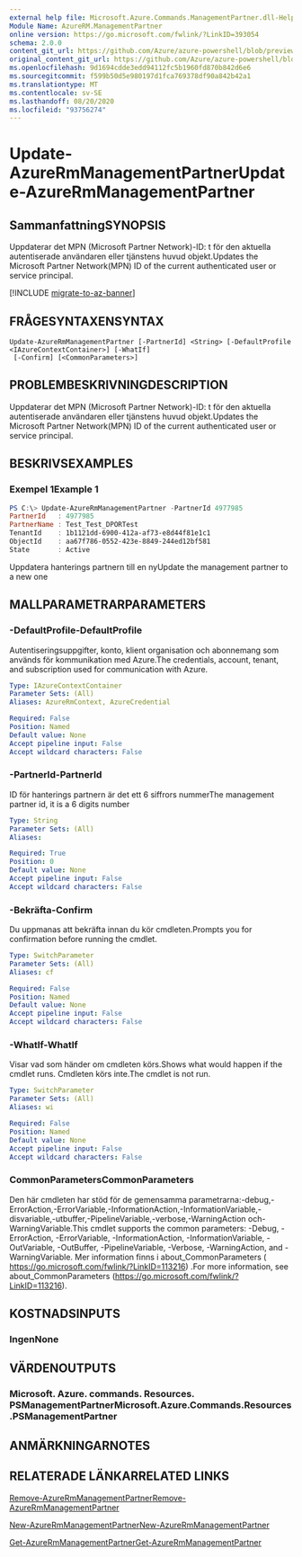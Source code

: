 ```yaml
---
external help file: Microsoft.Azure.Commands.ManagementPartner.dll-Help.xml
Module Name: AzureRM.ManagementPartner
online version: https://go.microsoft.com/fwlink/?LinkID=393054
schema: 2.0.0
content_git_url: https://github.com/Azure/azure-powershell/blob/preview/src/ResourceManager/ManagementPartner/Commands.Partner/help/Update-AzureRmManagementPartner.md
original_content_git_url: https://github.com/Azure/azure-powershell/blob/preview/src/ResourceManager/ManagementPartner/Commands.Partner/help/Update-AzureRmManagementPartner.md
ms.openlocfilehash: 9d1694cdde3edd94112fc5b1960fd870b842d6e6
ms.sourcegitcommit: f599b50d5e980197d1fca769378df90a842b42a1
ms.translationtype: MT
ms.contentlocale: sv-SE
ms.lasthandoff: 08/20/2020
ms.locfileid: "93756274"
---
```

# <span data-ttu-id="42464-101">Update-AzureRmManagementPartner</span><span class="sxs-lookup"><span data-stu-id="42464-101">Update-AzureRmManagementPartner</span></span>

## <span data-ttu-id="42464-102">Sammanfattning</span><span class="sxs-lookup"><span data-stu-id="42464-102">SYNOPSIS</span></span>
<span data-ttu-id="42464-103">Uppdaterar det MPN (Microsoft Partner Network)-ID: t för den aktuella autentiserade användaren eller tjänstens huvud objekt.</span><span class="sxs-lookup"><span data-stu-id="42464-103">Updates the Microsoft Partner Network(MPN) ID of the current authenticated user or service principal.</span></span>

[!INCLUDE [migrate-to-az-banner](../../includes/migrate-to-az-banner.md)]

## <span data-ttu-id="42464-104">FRÅGESYNTAXEN</span><span class="sxs-lookup"><span data-stu-id="42464-104">SYNTAX</span></span>

```
Update-AzureRmManagementPartner [-PartnerId] <String> [-DefaultProfile <IAzureContextContainer>] [-WhatIf]
 [-Confirm] [<CommonParameters>]
```

## <span data-ttu-id="42464-105">PROBLEMBESKRIVNING</span><span class="sxs-lookup"><span data-stu-id="42464-105">DESCRIPTION</span></span>
<span data-ttu-id="42464-106">Uppdaterar det MPN (Microsoft Partner Network)-ID: t för den aktuella autentiserade användaren eller tjänstens huvud objekt.</span><span class="sxs-lookup"><span data-stu-id="42464-106">Updates the Microsoft Partner Network(MPN) ID of the current authenticated user or service principal.</span></span>

## <span data-ttu-id="42464-107">BESKRIVS</span><span class="sxs-lookup"><span data-stu-id="42464-107">EXAMPLES</span></span>

### <span data-ttu-id="42464-108">Exempel 1</span><span class="sxs-lookup"><span data-stu-id="42464-108">Example 1</span></span>
```powershell
PS C:\> Update-AzureRmManagementPartner -PartnerId 4977985
PartnerId   : 4977985
PartnerName : Test_Test_DPORTest
TenantId    : 1b1121dd-6900-412a-af73-e8d44f81e1c1
ObjectId    : aa67f786-0552-423e-8849-244ed12bf581
State       : Active
```

<span data-ttu-id="42464-109">Uppdatera hanterings partnern till en ny</span><span class="sxs-lookup"><span data-stu-id="42464-109">Update the management partner to a new one</span></span>

## <span data-ttu-id="42464-110">MALLPARAMETRAR</span><span class="sxs-lookup"><span data-stu-id="42464-110">PARAMETERS</span></span>

### <span data-ttu-id="42464-111">-DefaultProfile</span><span class="sxs-lookup"><span data-stu-id="42464-111">-DefaultProfile</span></span>
<span data-ttu-id="42464-112">Autentiseringsuppgifter, konto, klient organisation och abonnemang som används för kommunikation med Azure.</span><span class="sxs-lookup"><span data-stu-id="42464-112">The credentials, account, tenant, and subscription used for communication with Azure.</span></span>

```yaml
Type: IAzureContextContainer
Parameter Sets: (All)
Aliases: AzureRmContext, AzureCredential

Required: False
Position: Named
Default value: None
Accept pipeline input: False
Accept wildcard characters: False
```

### <span data-ttu-id="42464-113">-PartnerId</span><span class="sxs-lookup"><span data-stu-id="42464-113">-PartnerId</span></span>
<span data-ttu-id="42464-114">ID för hanterings partnern är det ett 6 siffrors nummer</span><span class="sxs-lookup"><span data-stu-id="42464-114">The management partner id, it is a 6 digits number</span></span>

```yaml
Type: String
Parameter Sets: (All)
Aliases:

Required: True
Position: 0
Default value: None
Accept pipeline input: False
Accept wildcard characters: False
```

### <span data-ttu-id="42464-115">-Bekräfta</span><span class="sxs-lookup"><span data-stu-id="42464-115">-Confirm</span></span>
<span data-ttu-id="42464-116">Du uppmanas att bekräfta innan du kör cmdleten.</span><span class="sxs-lookup"><span data-stu-id="42464-116">Prompts you for confirmation before running the cmdlet.</span></span>

```yaml
Type: SwitchParameter
Parameter Sets: (All)
Aliases: cf

Required: False
Position: Named
Default value: None
Accept pipeline input: False
Accept wildcard characters: False
```

### <span data-ttu-id="42464-117">-WhatIf</span><span class="sxs-lookup"><span data-stu-id="42464-117">-WhatIf</span></span>
<span data-ttu-id="42464-118">Visar vad som händer om cmdleten körs.</span><span class="sxs-lookup"><span data-stu-id="42464-118">Shows what would happen if the cmdlet runs.</span></span>
<span data-ttu-id="42464-119">Cmdleten körs inte.</span><span class="sxs-lookup"><span data-stu-id="42464-119">The cmdlet is not run.</span></span>

```yaml
Type: SwitchParameter
Parameter Sets: (All)
Aliases: wi

Required: False
Position: Named
Default value: None
Accept pipeline input: False
Accept wildcard characters: False
```

### <span data-ttu-id="42464-120">CommonParameters</span><span class="sxs-lookup"><span data-stu-id="42464-120">CommonParameters</span></span>
<span data-ttu-id="42464-121">Den här cmdleten har stöd för de gemensamma parametrarna:-debug,-ErrorAction,-ErrorVariable,-InformationAction,-InformationVariable,-disvariable,-utbuffer,-PipelineVariable,-verbose,-WarningAction och-WarningVariable.</span><span class="sxs-lookup"><span data-stu-id="42464-121">This cmdlet supports the common parameters: -Debug, -ErrorAction, -ErrorVariable, -InformationAction, -InformationVariable, -OutVariable, -OutBuffer, -PipelineVariable, -Verbose, -WarningAction, and -WarningVariable.</span></span> <span data-ttu-id="42464-122">Mer information finns i about_CommonParameters ( https://go.microsoft.com/fwlink/?LinkID=113216) .</span><span class="sxs-lookup"><span data-stu-id="42464-122">For more information, see about_CommonParameters (https://go.microsoft.com/fwlink/?LinkID=113216).</span></span>

## <span data-ttu-id="42464-123">KOSTNADS</span><span class="sxs-lookup"><span data-stu-id="42464-123">INPUTS</span></span>

### <span data-ttu-id="42464-124">Ingen</span><span class="sxs-lookup"><span data-stu-id="42464-124">None</span></span>

## <span data-ttu-id="42464-125">VÄRDEN</span><span class="sxs-lookup"><span data-stu-id="42464-125">OUTPUTS</span></span>

### <span data-ttu-id="42464-126">Microsoft. Azure. commands. Resources. PSManagementPartner</span><span class="sxs-lookup"><span data-stu-id="42464-126">Microsoft.Azure.Commands.Resources.PSManagementPartner</span></span>

## <span data-ttu-id="42464-127">ANMÄRKNINGAR</span><span class="sxs-lookup"><span data-stu-id="42464-127">NOTES</span></span>

## <span data-ttu-id="42464-128">RELATERADE LÄNKAR</span><span class="sxs-lookup"><span data-stu-id="42464-128">RELATED LINKS</span></span>

[<span data-ttu-id="42464-129">Remove-AzureRmManagementPartner</span><span class="sxs-lookup"><span data-stu-id="42464-129">Remove-AzureRmManagementPartner</span></span>](./Remove-AzureRmManagementPartner.md)

[<span data-ttu-id="42464-130">New-AzureRmManagementPartner</span><span class="sxs-lookup"><span data-stu-id="42464-130">New-AzureRmManagementPartner</span></span>](./New-AzureRmManagementPartner.md)

[<span data-ttu-id="42464-131">Get-AzureRmManagementPartner</span><span class="sxs-lookup"><span data-stu-id="42464-131">Get-AzureRmManagementPartner</span></span>](./Get-AzureRmManagementPartner.md)
